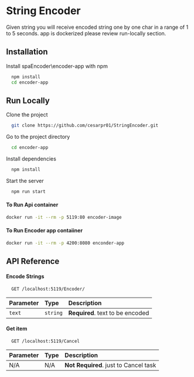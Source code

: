 # String Encoder

Given string you will receive encoded string one by one char in a range of 1 to 5 seconds.
app is dockerized please review run-locally section.



## Installation

Install spaEncoder\encoder-app with npm

```bash
  npm install 
  cd encoder-app
```



## Run Locally

Clone the project

```bash
  git clone https://github.com/cesarpr01/StringEncoder.git
```

Go to the project directory

```bash
  cd encoder-app
```

Install dependencies

```bash
  npm install
```

Start the server

```bash
  npm run start
```


#### To Run Api container
```bash
docker run -it --rm -p 5119:80 encoder-image
```

#### To Run Encoder app contaiiner
```bash
docker run -it --rm -p 4200:8080 enconder-app
```



## API Reference

#### Encode Strings


```http
  GET /localhost:5119/Encoder/
```

| Parameter | Type     | Description                |
| :-------- | :------- | :------------------------- |
| `text` | `string` | **Required**. text to be encoded |

#### Get item

```http
  GET /localhost:5119/Cancel
```

| Parameter | Type     | Description                       |
| :-------- | :------- | :-------------------------------- |
| N/A       |    N/A   | **Not Required**. just to Cancel task |

#### 


